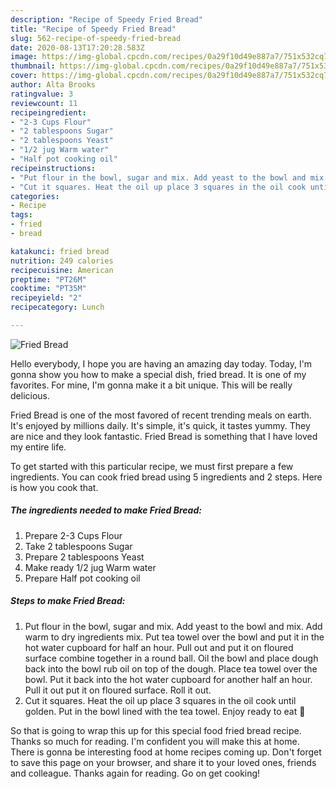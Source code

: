 ```yaml
---
description: "Recipe of Speedy Fried Bread"
title: "Recipe of Speedy Fried Bread"
slug: 562-recipe-of-speedy-fried-bread
date: 2020-08-13T17:20:28.583Z
image: https://img-global.cpcdn.com/recipes/0a29f10d49e887a7/751x532cq70/fried-bread-recipe-main-photo.jpg
thumbnail: https://img-global.cpcdn.com/recipes/0a29f10d49e887a7/751x532cq70/fried-bread-recipe-main-photo.jpg
cover: https://img-global.cpcdn.com/recipes/0a29f10d49e887a7/751x532cq70/fried-bread-recipe-main-photo.jpg
author: Alta Brooks
ratingvalue: 3
reviewcount: 11
recipeingredient:
- "2-3 Cups Flour"
- "2 tablespoons Sugar"
- "2 tablespoons Yeast"
- "1/2 jug Warm water"
- "Half pot cooking oil"
recipeinstructions:
- "Put flour in the bowl, sugar and mix. Add yeast to the bowl and mix. Add warm to dry ingredients mix. Put tea towel over the bowl and put it in the hot water cupboard for half an hour. Pull out and put it on floured surface combine together in a round ball. Oil the bowl and place dough back into the bowl rub oil on top of the dough. Place tea towel over the bowl. Put it back into the hot water cupboard for another half an hour. Pull it out put it on floured surface. Roll it out."
- "Cut it squares. Heat the oil up place 3 squares in the oil cook until golden. Put in the bowl lined with the tea towel. Enjoy ready to eat 🍞"
categories:
- Recipe
tags:
- fried
- bread

katakunci: fried bread 
nutrition: 249 calories
recipecuisine: American
preptime: "PT26M"
cooktime: "PT35M"
recipeyield: "2"
recipecategory: Lunch

---
```



![Fried Bread](https://img-global.cpcdn.com/recipes/0a29f10d49e887a7/751x532cq70/fried-bread-recipe-main-photo.jpg)

Hello everybody, I hope you are having an amazing day today. Today, I'm gonna show you how to make a special dish, fried bread. It is one of my favorites. For mine, I'm gonna make it a bit unique. This will be really delicious.

Fried Bread is one of the most favored of recent trending meals on earth. It's enjoyed by millions daily. It's simple, it's quick, it tastes yummy. They are nice and they look fantastic. Fried Bread is something that I have loved my entire life.




To get started with this particular recipe, we must first prepare a few ingredients. You can cook fried bread using 5 ingredients and 2 steps. Here is how you cook that.

<!--inarticleads1-->

##### The ingredients needed to make Fried Bread:

1. Prepare 2-3 Cups Flour
1. Take 2 tablespoons Sugar
1. Prepare 2 tablespoons Yeast
1. Make ready 1/2 jug Warm water
1. Prepare Half pot cooking oil




<!--inarticleads2-->

##### Steps to make Fried Bread:

1. Put flour in the bowl, sugar and mix. Add yeast to the bowl and mix. Add warm to dry ingredients mix. Put tea towel over the bowl and put it in the hot water cupboard for half an hour. Pull out and put it on floured surface combine together in a round ball. Oil the bowl and place dough back into the bowl rub oil on top of the dough. Place tea towel over the bowl. Put it back into the hot water cupboard for another half an hour. Pull it out put it on floured surface. Roll it out.
1. Cut it squares. Heat the oil up place 3 squares in the oil cook until golden. Put in the bowl lined with the tea towel. Enjoy ready to eat 🍞




So that is going to wrap this up for this special food fried bread recipe. Thanks so much for reading. I'm confident you will make this at home. There is gonna be interesting food at home recipes coming up. Don't forget to save this page on your browser, and share it to your loved ones, friends and colleague. Thanks again for reading. Go on get cooking!

